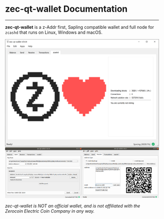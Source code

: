 # zec-qt-wallet Documentation

---

**zec-qt-wallet** is a z-Addr first, Sapling compatible wallet and full node for `zcashd` that runs on Linux, Windows and macOS.

![Zec QT Wallet](/images/screenshot-main.png)
![Zec QT Wallet](/images/screenshot-sub.png)

_zec-qt-wallet is NOT an official wallet, and is not affiliated with the Zerocoin Electric Coin Company in any way._